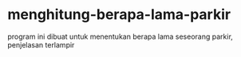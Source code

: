 # menghitung-berapa-lama-parkir
program ini dibuat untuk menentukan berapa lama seseorang parkir, penjelasan terlampir
